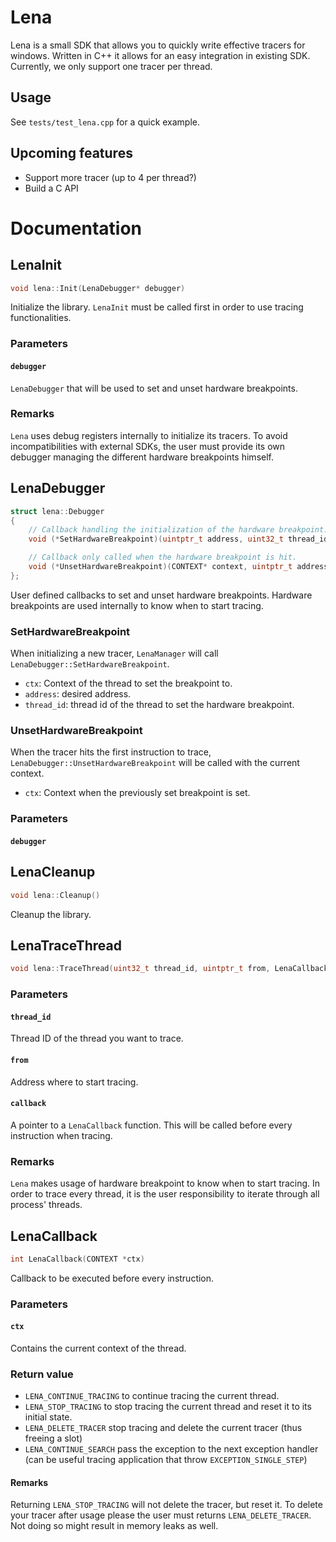 # Lena

Lena is a small SDK that allows you to quickly write effective tracers for windows. Written in C++ it allows for an easy integration in existing SDK.
Currently, we only support one tracer per thread.

## Usage

See `tests/test_lena.cpp` for a quick example.

## Upcoming features
- Support more tracer (up to 4 per thread?)
- Build a C API

# Documentation

## LenaInit
```c
void lena::Init(LenaDebugger* debugger)
```
Initialize the library. `LenaInit` must be called first in order to use tracing functionalities.

### Parameters
#### `debugger`
`LenaDebugger` that will be used to set and unset hardware breakpoints.

### Remarks
`Lena` uses debug registers internally to initialize its tracers. To avoid incompatibilities with external SDKs, the user must provide its own debugger managing the different hardware breakpoints himself.

## LenaDebugger
```c
struct lena::Debugger
{
    // Callback handling the initialization of the hardware breakpoint.
    void (*SetHardwareBreakpoint)(uintptr_t address, uint32_t thread_id);

    // Callback only called when the hardware breakpoint is hit.
    void (*UnsetHardwareBreakpoint)(CONTEXT* context, uintptr_t address, uint32_t thread_id);
};
```
User defined callbacks to set and unset hardware breakpoints. Hardware breakpoints are used internally to know when to start tracing.

### SetHardwareBreakpoint
When initializing a new tracer, `LenaManager` will call `LenaDebugger::SetHardwareBreakpoint`.
- `ctx`: Context of the thread to set the breakpoint to.
- `address`: desired address.
- `thread_id`: thread id of the thread to set the hardware breakpoint.

### UnsetHardwareBreakpoint
When the tracer hits the first instruction to trace, `LenaDebugger::UnsetHardwareBreakpoint` will be called with the current context.
- `ctx`: Context when the previously set breakpoint is set.

### Parameters
#### `debugger`

## LenaCleanup
```c
void lena::Cleanup()
```
Cleanup the library.

## LenaTraceThread
```c
void lena::TraceThread(uint32_t thread_id, uintptr_t from, LenaCallback callback);
```
### Parameters
#### `thread_id`
Thread ID of the thread you want to trace.

#### `from`
Address where to start tracing.

#### `callback`
A pointer to a `LenaCallback` function. This will be called before every instruction when tracing.

### Remarks
`Lena` makes usage of hardware breakpoint to know when to start tracing. In order to trace every thread, it is the user responsibility to iterate through all process' threads.

## LenaCallback
```c
int LenaCallback(CONTEXT *ctx)
```
Callback to be executed before every instruction.
### Parameters
#### `ctx`
Contains the current context of the thread.

### Return value
- `LENA_CONTINUE_TRACING` to continue tracing the current thread.
- `LENA_STOP_TRACING` to stop tracing the current thread and reset it to its initial state.
- `LENA_DELETE_TRACER` stop tracing and delete the current tracer (thus freeing a slot)
- `LENA_CONTINUE_SEARCH` pass the exception to the next exception handler (can be useful tracing 
application that throw `EXCEPTION_SINGLE_STEP`)

#### Remarks
Returning `LENA_STOP_TRACING` will not delete the tracer, but reset it. To delete your tracer after usage please the user must returns `LENA_DELETE_TRACER`. Not doing so might result in memory leaks as well.